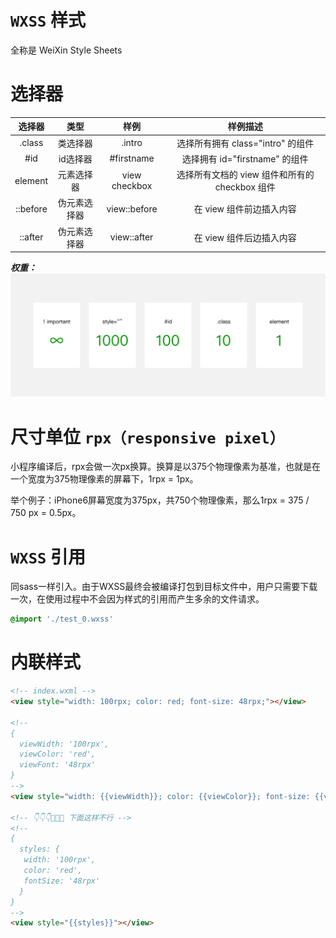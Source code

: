# `WXSS` 样式

全称是 WeiXin Style Sheets

# 选择器

  | 选择器 | 类型 | 样例 | 样例描述 |
  |:-------:|:-------:|:-------:|:-------:|
  |.class|类选择器|.intro|选择所有拥有 class="intro" 的组件
  |#id   |id选择器|#firstname|选择拥有 id="firstname" 的组件
  |element|元素选择器|view checkbox|选择所有文档的 view 组件和所有的 checkbox 组件
  |::before|伪元素选择器|view::before|在 view 组件前边插入内容
  |::after|伪元素选择器|view::after|在 view 组件后边插入内容

  ___权重：___   
  ![](./images/selector.png)


# 尺寸单位 `rpx（responsive pixel）`

小程序编译后，rpx会做一次px换算。换算是以375个物理像素为基准，也就是在一个宽度为375物理像素的屏幕下，1rpx = 1px。

举个例子：iPhone6屏幕宽度为375px，共750个物理像素，那么1rpx = 375 / 750 px = 0.5px。

# `WXSS` 引用
同sass一样引入。由于WXSS最终会被编译打包到目标文件中，用户只需要下载一次，在使用过程中不会因为样式的引用而产生多余的文件请求。
```css
@import './test_0.wxss'
```

# 内联样式
```html
<!-- index.wxml -->
<view style="width: 100rpx; color: red; font-size: 48rpx;"></view>

<!--
{
  viewWidth: '100rpx',
  viewColor: 'red',
  viewFont: '48rpx'
}
-->
<view style="width: {{viewWidth}}; color: {{viewColor}}; font-size: {{viewFont}};"></view>

<!-- 👇👇👇🙅‍🙅‍🙅‍ 下面这样不行 -->
<!--
{
  styles: {
   width: '100rpx',
   color: 'red',
   fontSize: '48rpx'
  }
}
-->
<view style="{{styles}}"></view>


```